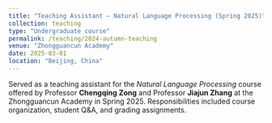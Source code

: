 ```yaml
---
title: "Teaching Assistant – Natural Language Processing (Spring 2025)"
collection: teaching
type: "Undergraduate course"
permalink: /teaching/2024-autumn-teaching
venue: "Zhongguancun Academy"
date: 2025-03-01
location: "Beijing, China"
---
```


Served as a teaching assistant for the *Natural Language Processing* course offered by Professor **Chengqing Zong** and Professor **Jiajun Zhang** at the Zhongguancun Academy in Spring 2025. Responsibilities included course organization, student Q\&A, and grading assignments.
